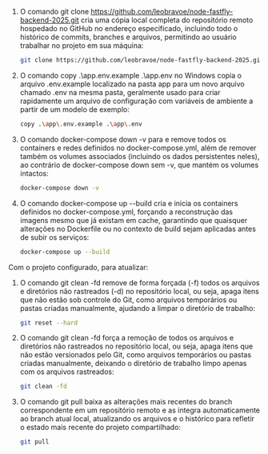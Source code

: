 1. O comando git clone https://github.com/leobravoe/node-fastfly-backend-2025.git cria uma cópia local completa do repositório remoto hospedado no GitHub no endereço especificado, incluindo todo o histórico de commits, branches e arquivos, permitindo ao usuário trabalhar no projeto em sua máquina:
   ```bash
   git clone https://github.com/leobravoe/node-fastfly-backend-2025.git
   ```

2. O comando copy .\app\.env.example .\app\.env no Windows copia o arquivo .env.example localizado na pasta app para um novo arquivo chamado .env na mesma pasta, geralmente usado para criar rapidamente um arquivo de configuração com variáveis de ambiente a partir de um modelo de exemplo:
   ```bash
   copy .\app\.env.example .\app\.env
   ```

3. O comando docker-compose down -v para e remove todos os containers e redes definidos no docker-compose.yml, além de remover também os volumes associados (incluindo os dados persistentes neles), ao contrário de docker-compose down sem -v, que mantém os volumes intactos:

   ```bash
   docker-compose down -v
   ```

4. O comando docker-compose up --build cria e inicia os containers definidos no docker-compose.yml, forçando a reconstrução das imagens mesmo que já existam em cache, garantindo que quaisquer alterações no Dockerfile ou no contexto de build sejam aplicadas antes de subir os serviços:
   ```bash
   docker-compose up --build
   ```

Com o projeto configurado, para atualizar:

1. O comando git clean -fd remove de forma forçada (-f) todos os arquivos e diretórios não rastreados (-d) no repositório local, ou seja, apaga itens que não estão sob controle do Git, como arquivos temporários ou pastas criadas manualmente, ajudando a limpar o diretório de trabalho:

   ```bash
   git reset --hard
   ```

2. O comando git clean -fd força a remoção de todos os arquivos e diretórios não rastreados no repositório local, ou seja, apaga itens que não estão versionados pelo Git, como arquivos temporários ou pastas criadas manualmente, deixando o diretório de trabalho limpo apenas com os arquivos rastreados:

   ```bash
   git clean -fd
   ```

3. O comando git pull baixa as alterações mais recentes do branch correspondente em um repositório remoto e as integra automaticamente ao branch atual local, atualizando os arquivos e o histórico para refletir o estado mais recente do projeto compartilhado:
   ```bash
   git pull
   ```
